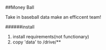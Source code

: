 ##Money Ball

Take in baseball data make an efficcent team!

######install
1. install requirements(not functionary)
2. copy 'data' to /drive/**
